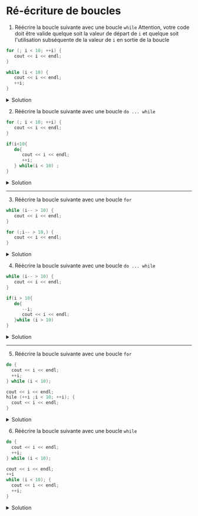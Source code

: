 # Ré-écriture de boucles

1. Réécrire la boucle suivante avec une boucle `while`
   Attention, votre code doit être valide quelque soit la valeur de départ de `i` et quelque soit l'utilisation subséquente de la valeur de `i` en sortie de la boucle

~~~cpp 
for (; i < 10; ++i) {
   cout << i << endl;
}
~~~
~~~cpp 
while (i < 10) {
   cout << i << endl;
   ++i;
}
~~~

<details>
<summary>Solution</summary>

~~~cpp
while (i < 10) {
   cout << i << endl;
   ++i;
}
~~~
</details>

2. Réécrire la boucle suivante avec une boucle `do ... while`

~~~cpp 
for (; i < 10; ++i) {
   cout << i << endl;
}
~~~
~~~cpp 
if(i<10{
   do{
      cout << i << endl;
      ++i;
   } while(i < 10) ;
}
~~~

<details>
<summary>Solution</summary>

~~~cpp
if (i < 10) {
   do {
      cout << i << endl;
      ++i; 
   } while (i < 10);
}
~~~
</details>

---

3. Réécrire la boucle suivante avec une boucle `for`

~~~cpp 
while (i-- > 10) {
   cout << i << endl;
}
~~~
~~~cpp 
for (;i-- > 10,) {
   cout << i << endl;
}
~~~

<details>
<summary>Solution</summary>

~~~cpp
for (; i-- > 10;) {
    cout << i << endl;
}
~~~
</details>

4. Réécrire la boucle suivante avec une boucle `do ... while`

~~~cpp 
while (i-- > 10) {
   cout << i << endl;
}
~~~
~~~cpp 
if(i > 10{
   do{
      --i;
      cout << i << endl;
   }while (i > 10) 
}
~~~

<details>
<summary>Solution</summary>

~~~cpp
if (i > 10) {
   do {
      --i;
      cout << i << endl;
   } while (i > 10);
}
--i;   // nécessaire pour que i ait la même valeur en fin de boucle
~~~
</details>

---

5. Réécrire la boucle suivante avec une boucle `for`

~~~cpp 
do {
  cout << i << endl;
  ++i; 
} while (i < 10);   
~~~
~~~cpp 
cout << i << endl;
hile (++i ;i < 10; ++i); {
  cout << i << endl;
}  
~~~

<details>
<summary>Solution</summary>

~~~cpp
cout << i << endl; 
for (++i; i < 10; ++i) {
    cout << i << endl;
}
~~~
</details>

6. Réécrire la boucle suivante avec une boucle `while`

~~~cpp 
do {
  cout << i << endl;
  ++i; 
} while (i < 10);   
~~~
~~~cpp 
cout << i << endl;
++i
while (i < 10); {
  cout << i << endl;
  ++i; 
}   
~~~

<details>
<summary>Solution</summary>

~~~cpp
cout << i << endl; 
++i;
while (i < 10) {
    cout << i << endl;
    ++i; 
}
~~~
</details>
